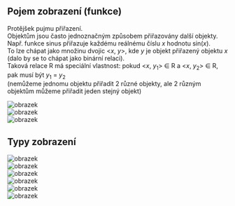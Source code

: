 ## Pojem zobrazení (funkce)
Protějšek pujmu přiřazení.\
Objektům jsou často jednoznačným způsobem přiřazovány další objekty.\
Např. funkce sinus přiřazuje každému reálnému číslu *x* hodnotu sin(*x*).\
To lze chápat jako množinu dvojic <*x*, *y*>, kde *y* je objekt přiřazený objektu *x* (dalo by se to chápat jako binární relaci).\
Taková relace R má speciální vlastnost: pokud <*x*, *y*<sub>1</sub>> ∈ R a <*x*, *y*<sub>2</sub>> ∈ R, pak musí být *y*<sub>1</sub> = *y*<sub>2</sub>\
(nemůžeme jednomu objektu přiřadit 2 různé objekty, ale 2 různým objektům můžeme přiřadit jeden stejný objekt)

![obrazek](https://github.com/Rexpes/upol_matros/assets/84129869/d52f0121-48c1-4ac7-b6ab-735a799f1bd4)\
![obrazek](https://github.com/Rexpes/upol_matros/assets/84129869/2f201095-102e-4fd7-b44c-2a2c0d418658)\
![obrazek](https://github.com/Rexpes/upol_matros/assets/84129869/df39e7e0-fba7-406e-9901-b92dc68752e7)

## Typy zobrazení
![obrazek](https://github.com/Rexpes/upol_matros/assets/84129869/a0a5e124-aaa8-4ccb-913c-a328cb7a1635)\
![obrazek](https://github.com/Rexpes/upol_matros/assets/84129869/eef094cb-ac7d-46f7-9691-c691d891162e)\
![obrazek](https://github.com/Rexpes/upol_matros/assets/84129869/89f6e577-3aba-4ea9-a9af-4b25113d3433)\
![obrazek](https://github.com/Rexpes/upol_matros/assets/84129869/33406566-fd59-42b7-8918-39f9a694ba41)\
![obrazek](https://github.com/Rexpes/upol_matros/assets/84129869/673ea896-0dd3-47b3-88a8-46d43270aba9)\
![obrazek](https://github.com/Rexpes/upol_matros/assets/84129869/c2a72af9-9bdb-4802-a9c5-98039824e9e4)
